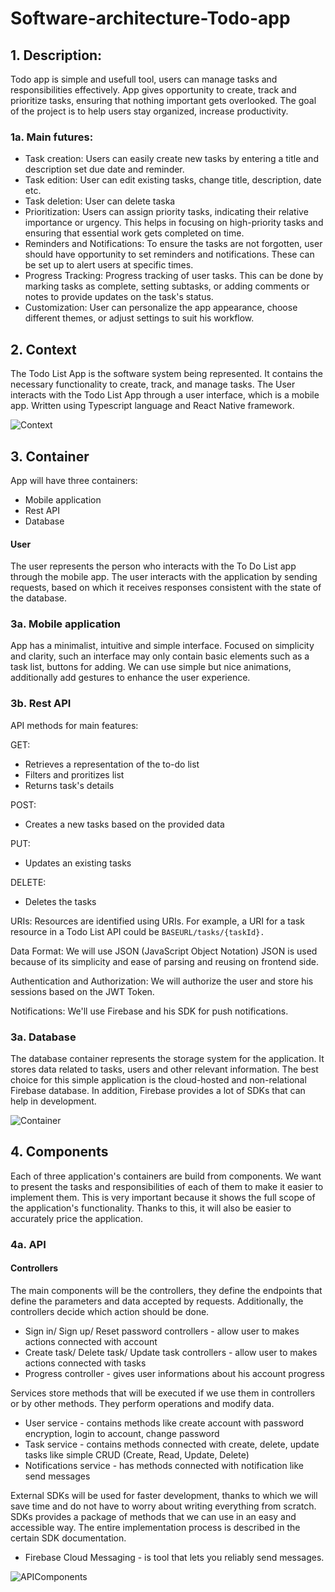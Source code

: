 # Software-architecture-Todo-app

## 1. Description:

Todo app is simple and usefull tool, users can manage tasks and responsibilities effectively. App gives opportunity to create, track and prioritize tasks, ensuring that nothing important gets overlooked. The goal of the project is to help users stay organized, increase productivity.

### 1a. Main futures:

- Task creation: Users can easily create new tasks by entering a title and description set due date and reminder.
- Task edition: User can edit existing tasks, change title, description, date etc.
- Task deletion: User can delete taska
- Prioritization: Users can assign priority tasks, indicating their relative importance or urgency. This helps in focusing on high-priority tasks and ensuring that essential work gets completed on time.
- Reminders and Notifications: To ensure the tasks are not forgotten, user should have opportunity to set reminders and notifications. These can be set up to alert users at specific times.
- Progress Tracking: Progress tracking of user tasks. This can be done by marking tasks as complete, setting subtasks, or adding comments or notes to provide updates on the task's status.
- Customization: User can personalize the app appearance, choose different themes, or adjust settings to suit his workflow.

## 2. Context

The Todo List App is the software system being represented. It contains the necessary functionality to create, track, and manage tasks. The User interacts with the Todo List App through a user interface, which is a mobile app. Written using Typescript language and React Native framework.

![Context](images/Context.png)

## 3. Container

App will have three containers:

- Mobile application
- Rest API
- Database

#### User

The user represents the person who interacts with the To Do List app through the mobile app. The user interacts with the application by sending requests, based on which it receives responses consistent with the state of the database.

### 3a. Mobile application

App has a minimalist, intuitive and simple interface. Focused on simplicity and clarity, such an interface may only contain basic elements such as a task list, buttons for adding. We can use simple but nice animations, additionally add gestures to enhance the user experience.

### 3b. Rest API

API methods for main features:

GET:

- Retrieves a representation of the to-do list
- Filters and proritizes list
- Returns task's details

POST:

- Creates a new tasks based on the provided data

PUT:

- Updates an existing tasks

DELETE:

- Deletes the tasks

URIs: Resources are identified using URIs. For example, a URI for a task resource in a Todo List API could be
`BASEURL/tasks/{taskId}.`

Data Format: We will use JSON (JavaScript Object Notation) JSON is used because of its simplicity and ease of parsing and reusing on frontend side.

Authentication and Authorization: We will authorize the user and store his sessions based on the JWT Token.

Notifications: We'll use Firebase and his SDK for push notifications.

### 3a. Database

The database container represents the storage system for the application. It stores data related to tasks, users and other relevant information. The best choice for this simple application is the cloud-hosted and non-relational Firebase database. In addition, Firebase provides a lot of SDKs that can help in development.

![Container](images/Container.png)

## 4. Components

Each of three application's containers are build from components. We want to present the tasks and responsibilities of each of them to make it easier to implement them. This is very important because it shows the full scope of the application's functionality. Thanks to this, it will also be easier to accurately price the application.


### 4a. API

#### Controllers
The main components will be the controllers, they define the endpoints that define the parameters and data accepted by requests. Additionally, the controllers decide which action should be done.

  - Sign in/ Sign up/ Reset password controllers - allow user to makes actions connected with account
  - Create task/ Delete task/ Update task controllers - allow user to makes actions connected with tasks
  - Progress controller - gives user informations about his account progress

Services store methods that will be executed if we use them in controllers or by other methods. They perform operations and modify data.

  - User service - contains methods like create account with password encryption, login to account, change password  
  - Task service - contains methods connected with create, delete, update tasks like simple CRUD (Create, Read, Update, Delete)
  - Notifications service - has methods connected with notification like send messages

External SDKs will be used for faster development, thanks to which we will save time and do not have to worry about writing everything from scratch. SDKs provides a package of methods that we can use in an easy and accessible way. The entire implementation process is described in the certain SDK documentation.

  - Firebase Cloud Messaging - is tool that lets you reliably send messages.

![APIComponents](images/APIComponents.png)








